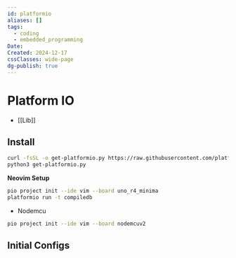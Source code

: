```yaml
---
id: platformio
aliases: []
tags:
  - coding
  - embedded_programming
Date: 
Created: 2024-12-17
cssClasses: wide-page
dg-publish: true
---
```

# Platform IO 
- [[Lib]]
## Install

```bash
curl -fsSL -o get-platformio.py https://raw.githubusercontent.com/platformio/platformio-core-installer/master/get-platformio.py
python3 get-platformio.py

```

**Neovim Setup**

```bash
pio project init --ide vim --board uno_r4_minima
platformio run -t compiledb

```

- Nodemcu

```bash
pio project init --ide vim --board nodemcuv2

```

## Initial Configs 

	